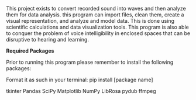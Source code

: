 This project exists to convert recorded sound into waves and then analyze them for data analysis. this program can import files, clean them, create a visual representation, and analyze and model data. This is done using scientific calculations and data visualization tools. This program is also able to conquer the problem of voice intelligibility in enclosed spaces that can be disruptive to hearing and learning. 

**Required Packages**

Prior to running this program please remember to install the following packages:

Format it as such in your terminal:
pip install [package name]

tkinter
Pandas
SciPy
Matplotlib
NumPy
LibRosa
pydub
ffmpeg
